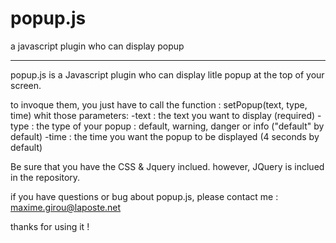 # popup.js
a javascript plugin who can display popup

_______________________________________________

popup.js is a Javascript plugin who can display litle popup at the top of your screen.

to invoque them, you just have to call the function : setPopup(text, type, time) whit those parameters:
-text : the text you want to display (required)
-type : the type of your popup : default, warning, danger or info ("default" by default)
-time : the time you want the popup to be displayed (4 seconds by default)

Be sure that you have the CSS & Jquery inclued. however, JQuery is inclued in the repository.

if you have questions or bug about popup.js, please contact me : maxime.girou@laposte.net

thanks for using it !

